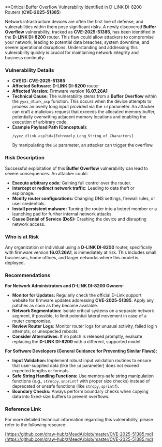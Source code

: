 **Critical Buffer Overflow Vulnerability Identified in D-LINK DI-8200 Routers (**CVE-2025-51385**)

Network infrastructure devices are often the first line of defense, and vulnerabilities within them pose significant risks. A newly discovered **Buffer Overflow** vulnerability, tracked as **CVE-2025-51385**, has been identified in the **D-LINK DI-8200** router. This flaw could allow attackers to compromise your network, leading to potential data breaches, system downtime, and severe operational disruptions. Understanding and addressing this vulnerability quickly is crucial for maintaining network integrity and business continuity.

### Vulnerability Details

*   **CVE ID:** **CVE-2025-51385**
*   **Affected Software:** **D-LINK DI-8200** router
*   **Affected Version:** Firmware version **16.07.26A1**
*   **Technical Cause:** The vulnerability stems from a **Buffer Overflow** within the `yyxz_dlink_asp` function. This occurs when the device attempts to process an overly long input provided via the `id` parameter. An attacker can craft a malicious request that exceeds the allocated memory buffer, potentially overwriting adjacent memory locations and enabling the execution of arbitrary code.
*   **Example Payload Path (Conceptual):**
    ```
    /yyxz_dlink_asp?id=[Extremely_Long_String_of_Characters]
    ```
    By manipulating the `id` parameter, an attacker can trigger the overflow.

### Risk Description

Successful exploitation of this **Buffer Overflow** vulnerability can lead to severe consequences. An attacker could:

*   **Execute arbitrary code:** Gaining full control over the router.
*   **Intercept or redirect network traffic:** Leading to data theft or espionage.
*   **Modify router configurations:** Changing DNS settings, firewall rules, or user credentials.
*   **Install persistent malware:** Turning the router into a botnet member or a launching pad for further internal network attacks.
*   **Cause Denial of Service (DoS):** Crashing the device and disrupting network access.

### Who is at Risk

Any organization or individual using a **D-LINK DI-8200** router, specifically with firmware version **16.07.26A1**, is immediately at risk. This includes small businesses, home offices, and larger networks where this model is deployed.

### Recommendations

**For Network Administrators and D-LINK DI-8200 Owners:**

*   **Monitor for Updates:** Regularly check the official D-Link support website for firmware updates addressing **CVE-2025-51385**. Apply any patches as soon as they become available.
*   **Network Segmentation:** Isolate critical systems on a separate network segment, if possible, to limit potential lateral movement in case of a router compromise.
*   **Review Router Logs:** Monitor router logs for unusual activity, failed login attempts, or unexpected reboots.
*   **Consider Alternatives:** If no patch is released promptly, evaluate replacing the **D-LINK DI-8200** with a different, supported model.

**For Software Developers (General Guidance for Preventing Similar Flaws):**

*   **Input Validation:** Implement robust input validation routines to ensure that user-supplied data (like the `id` parameter) does not exceed expected lengths or formats.
*   **Safe String Handling Functions:** Use memory-safe string manipulation functions (e.g., `strncpy`, `snprintf` with proper size checks) instead of deprecated or unsafe functions (like `strcpy`, `sprintf`).
*   **Boundary Checks:** Always perform boundary checks when copying data into fixed-size buffers to prevent overflows.

### Reference Link

For more detailed technical information regarding this vulnerability, please refer to the following resource:

[https://github.com/draw-hub/zMeedA/blob/master/CVE-2025-51385.md](https://github.com/draw-hub/zMeedA/blob/master/CVE-2025-51385.md)